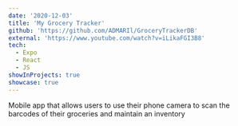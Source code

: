 ```yaml
---
date: '2020-12-03'
title: 'My Grocery Tracker'
github: 'https://github.com/ADMARIl/GroceryTrackerDB'
external: 'https://www.youtube.com/watch?v=iLikaFGI3B8'
tech:
  - Expo
  - React
  - JS
showInProjects: true
showcase: true
---
```


Mobile app that allows users to use their phone camera to scan the barcodes of their groceries and maintain an inventory

